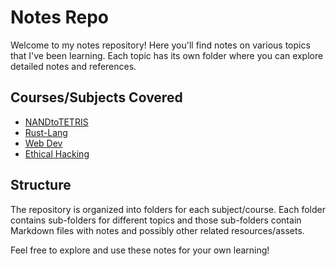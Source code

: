 # Notes Repo

Welcome to my notes repository! Here you'll find notes on various topics that I've been learning. Each topic has its own folder where you can explore detailed notes and references.

## Courses/Subjects Covered

- [NANDtoTETRIS](./NANDtoTETRIS)
- [Rust-Lang](./Rust-Lang)
- [Web Dev](./Web%20Dev)
- [Ethical Hacking](./Ethical%20Hacking/)
  
## Structure

The repository is organized into folders for each subject/course. Each folder contains sub-folders for different topics and those sub-folders contain Markdown files with notes and 
possibly other related resources/assets.

Feel free to explore and use these notes for your own learning!
